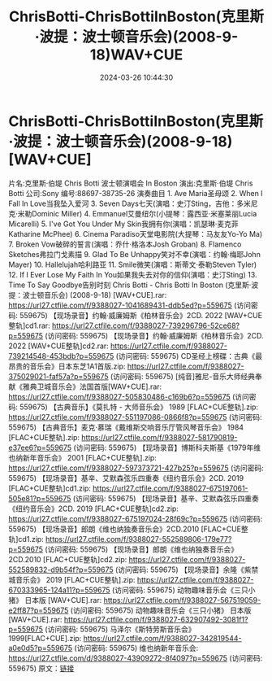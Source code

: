 ﻿---
title: ChrisBotti-ChrisBottiInBoston(克里斯·波提：波士顿音乐会)(2008-9-18)WAV+CUE
date: 2024-03-26 10:44:30
categories: 古典音乐、新世纪、纯音雅乐
tags: 纯音雅乐
---
# ChrisBotti-ChrisBottiInBoston(克里斯·波提：波士顿音乐会)(2008-9-18)[WAV+CUE]

片名:克里斯·伯堤 Chris Botti 波士顿演唱会 In
Boston
演出:克里斯·伯堤 Chris Botti
公司:Sony
编号:88697-38735-26
演奏曲目
1.
Ave Maria圣母颂
2. When I Fall In Love当我坠入爱河
3. Seven Days七天(演唱：史汀Sting，吉他：多米尼克·米勒Dominic Miller)
4. Emmanuel艾曼纽尔(小提琴：露西亚·米塞莱丽Lucia Micarelli)
5. I've Got You Under My Skin我拥有你(演唱：凯瑟琳·麦克菲 Katharine McPhee)
6. Cinema Paradiso天堂电影院(大提琴：马友友Yo-Yo Ma)
7. Broken Vow破碎的誓言(演唱：乔什·格洛本Josh Groban)
8. Flamenco Sketches弗拉门戈素描
9. Glad To Be Unhappy笑对不幸(演唱：约翰·梅耶John Mayer)
10. Hallelujah哈利路亚
11. Smile微笑(演唱：斯蒂文·泰勒Steven Tyler)
12. If I Ever Lose My Faith In You如果我失去对你的信仰(演唱：史汀Sting)
13. Time To Say Goodbye告别时刻
Chris Botti - Chris Botti In Boston (克里斯·波提：波士顿音乐会) (2008-9-18)
[WAV+CUE].rar: https://url27.ctfile.com/f/9388027-1041689431-ddb5ed?p=559675
(访问密码: 559675)
【现场录音】约翰·威廉姆斯《柏林音乐会》2CD. 2022 [WAV+CUE整轨]cd1.rar: https://url27.ctfile.com/f/9388027-739296796-52ce68?p=559675
(访问密码: 559675)
【现场录音】约翰·威廉姆斯《柏林音乐会》2CD. 2022 [WAV+CUE整轨]cd2.rar: https://url27.ctfile.com/f/9388027-739214548-453bdb?p=559675
(访问密码: 559675)
CD圣经上榜碟：古典《最昂贵的音乐会》日本东芝1A1首版.zip: https://url27.ctfile.com/f/9388027-375029021-faf57a?p=559675
(访问密码: 559675)
[纯音]雅尼-音乐大师经典奉献《雅典卫城音乐会》法国首版[WAV+CUE].rar: https://url27.ctfile.com/f/9388027-505830486-c169b6?p=559675
(访问密码: 559675)
【古典音乐】《莫扎特 - 大师音乐会》 1989 [FLAC+CUE整轨].zip: https://url27.ctfile.com/f/9388027-551197086-0866f8?p=559675
(访问密码: 559675)
【古典音乐】麦克·慕瑞《戴维斯交响音乐厅管风琴音乐会》 1984 [FLAC+CUE整轨].zip: https://url27.ctfile.com/f/9388027-581790819-e37ee6?p=559675
(访问密码: 559675)
【现场录音】博斯科夫斯基《1979年维也纳新年音乐会》 2001 [FLAC+CUE整轨].zip: https://url27.ctfile.com/f/9388027-597373721-427b25?p=559675
(访问密码: 559675)
【现场录音】基辛、艾默森弦乐四重奏《纽约音乐会》2CD. 2019 [FLAC+CUE整轨]cd1.zip: https://url27.ctfile.com/f/9388027-675197061-505e81?p=559675
(访问密码: 559675)
【现场录音】基辛、艾默森弦乐四重奏《纽约音乐会》2CD. 2019 [FLAC+CUE整轨]cd2.zip: https://url27.ctfile.com/f/9388027-675197024-28f69c?p=559675
(访问密码: 559675)
【现场录音】郎朗《维也纳独奏音乐会》2CD.2010 [FLAC+CUE整轨]cd1.zip: https://url27.ctfile.com/f/9388027-552589806-179e77?p=559675
(访问密码: 559675)
【现场录音】郎朗《维也纳独奏音乐会》2CD.2010 [FLAC+CUE整轨]cd2.zip: https://url27.ctfile.com/f/9388027-552589832-d9b54f?p=559675
(访问密码: 559675)
【现场录音】余隆《紫禁城音乐会》 2019 [FLAC+CUE整轨].zip: https://url27.ctfile.com/f/9388027-670333965-124a11?p=559675
(访问密码: 559675)
动物趣味音乐会《三只小猪》 日本版 [WAV+CUE].rar: https://url27.ctfile.com/f/9388027-567519059-e2ff87?p=559675
(访问密码: 559675)
动物趣味音乐会《三只小猪》 日本版 [WAV+CUE].rar: https://url27.ctfile.com/f/9388027-632907492-3081f1?p=559675
(访问密码: 559675)
马泽尔《斯特劳斯音乐会》1999[FLAC+CUE].zip: https://url27.ctfile.com/f/9388027-342819544-a0e0d5?p=559675
(访问密码: 559675)
维也纳新年音乐会: https://url27.ctfile.com/d/9388027-43909272-8f4097?p=559675
(访问密码: 559675)
原文：[链接](https://blog.sina.com.cn/s/blog_1647c7e76010314ue.html)